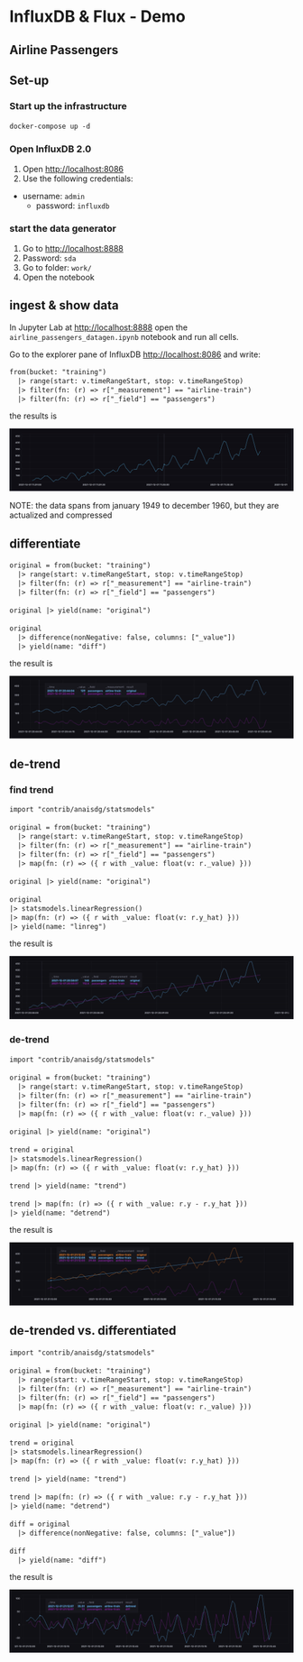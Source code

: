 # InfluxDB & Flux - Demo
## Airline Passengers

## Set-up
### Start up the infrastructure

`docker-compose up -d`

### Open InfluxDB 2.0

1. Open [http://localhost:8086](http://localhost:8086)
2. Use the following credentials:
  * username: `admin`
	* password: `influxdb`

### start the data generator

1.  Go to [http://localhost:8888](http://localhost:8888)
2.  Password: `sda`
3.  Go to folder: `work/`
4.  Open the notebook

## ingest & show data

In Jupyter Lab at [http://localhost:8888](http://localhost:8888) open the `airline_passengers_datagen.ipynb` notebook and run all cells.

Go to the explorer pane of InfluxDB [http://localhost:8086](http://localhost:8086) and write:

```
from(bucket: "training")
  |> range(start: v.timeRangeStart, stop: v.timeRangeStop)
  |> filter(fn: (r) => r["_measurement"] == "airline-train")
  |> filter(fn: (r) => r["_field"] == "passengers")
```  

the results is

![](img/air-passengers.png)

NOTE: the data spans from january 1949 to december 1960, but they are actualized and compressed 

## differentiate

```
original = from(bucket: "training")
  |> range(start: v.timeRangeStart, stop: v.timeRangeStop)
  |> filter(fn: (r) => r["_measurement"] == "airline-train")
  |> filter(fn: (r) => r["_field"] == "passengers")

original |> yield(name: "original")

original
  |> difference(nonNegative: false, columns: ["_value"])
  |> yield(name: "diff")
```

the result is

![](img/differentiated.png)

## de-trend

### find trend

```
import "contrib/anaisdg/statsmodels"

original = from(bucket: "training")
  |> range(start: v.timeRangeStart, stop: v.timeRangeStop)
  |> filter(fn: (r) => r["_measurement"] == "airline-train")
  |> filter(fn: (r) => r["_field"] == "passengers")
  |> map(fn: (r) => ({ r with _value: float(v: r._value) }))

original |> yield(name: "original")

original   
|> statsmodels.linearRegression()
|> map(fn: (r) => ({ r with _value: float(v: r.y_hat) }))
|> yield(name: "linreg")
```

the result is

![](img/lr.png)

### de-trend

```
import "contrib/anaisdg/statsmodels"

original = from(bucket: "training")
  |> range(start: v.timeRangeStart, stop: v.timeRangeStop)
  |> filter(fn: (r) => r["_measurement"] == "airline-train")
  |> filter(fn: (r) => r["_field"] == "passengers")
  |> map(fn: (r) => ({ r with _value: float(v: r._value) }))

original |> yield(name: "original")

trend = original   
|> statsmodels.linearRegression()
|> map(fn: (r) => ({ r with _value: float(v: r.y_hat) }))

trend |> yield(name: "trend")

trend |> map(fn: (r) => ({ r with _value: r.y - r.y_hat }))
|> yield(name: "detrend")
```

the result is 

![](img/detrended.png)


## de-trended vs. differentiated

```
import "contrib/anaisdg/statsmodels"

original = from(bucket: "training")
  |> range(start: v.timeRangeStart, stop: v.timeRangeStop)
  |> filter(fn: (r) => r["_measurement"] == "airline-train")
  |> filter(fn: (r) => r["_field"] == "passengers")
  |> map(fn: (r) => ({ r with _value: float(v: r._value) }))

original |> yield(name: "original")

trend = original   
|> statsmodels.linearRegression()
|> map(fn: (r) => ({ r with _value: float(v: r.y_hat) }))

trend |> yield(name: "trend")

trend |> map(fn: (r) => ({ r with _value: r.y - r.y_hat }))
|> yield(name: "detrend")

diff = original 
  |> difference(nonNegative: false, columns: ["_value"])

diff
  |> yield(name: "diff")
```

the result is

![](img/diff-vs-detrend.png)




